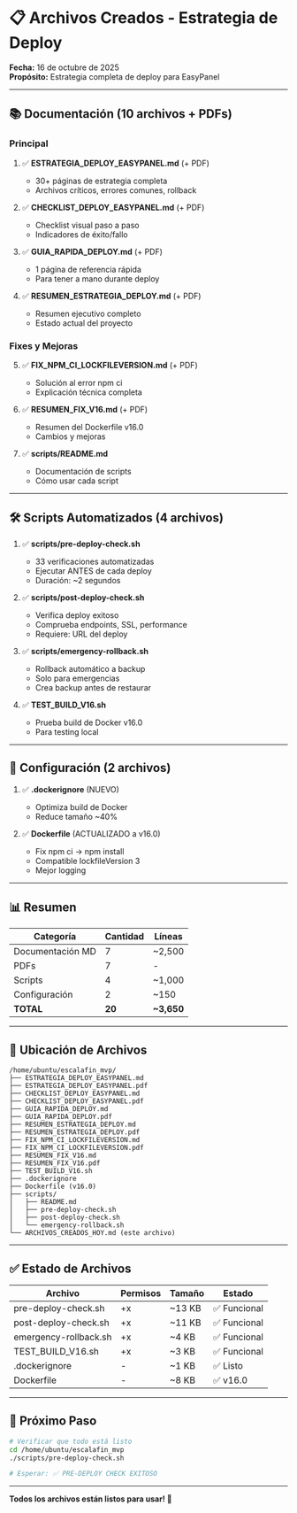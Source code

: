 # 📋 Archivos Creados - Estrategia de Deploy

**Fecha:** 16 de octubre de 2025  
**Propósito:** Estrategia completa de deploy para EasyPanel

---

## 📚 Documentación (10 archivos + PDFs)

### Principal
1. ✅ **ESTRATEGIA_DEPLOY_EASYPANEL.md** (+ PDF)
   - 30+ páginas de estrategia completa
   - Archivos críticos, errores comunes, rollback

2. ✅ **CHECKLIST_DEPLOY_EASYPANEL.md** (+ PDF)
   - Checklist visual paso a paso
   - Indicadores de éxito/fallo

3. ✅ **GUIA_RAPIDA_DEPLOY.md** (+ PDF)
   - 1 página de referencia rápida
   - Para tener a mano durante deploy

4. ✅ **RESUMEN_ESTRATEGIA_DEPLOY.md** (+ PDF)
   - Resumen ejecutivo completo
   - Estado actual del proyecto

### Fixes y Mejoras
5. ✅ **FIX_NPM_CI_LOCKFILEVERSION.md** (+ PDF)
   - Solución al error npm ci
   - Explicación técnica completa

6. ✅ **RESUMEN_FIX_V16.md** (+ PDF)
   - Resumen del Dockerfile v16.0
   - Cambios y mejoras

7. ✅ **scripts/README.md**
   - Documentación de scripts
   - Cómo usar cada script

---

## 🛠️ Scripts Automatizados (4 archivos)

1. ✅ **scripts/pre-deploy-check.sh**
   - 33 verificaciones automatizadas
   - Ejecutar ANTES de cada deploy
   - Duración: ~2 segundos

2. ✅ **scripts/post-deploy-check.sh**
   - Verifica deploy exitoso
   - Comprueba endpoints, SSL, performance
   - Requiere: URL del deploy

3. ✅ **scripts/emergency-rollback.sh**
   - Rollback automático a backup
   - Solo para emergencias
   - Crea backup antes de restaurar

4. ✅ **TEST_BUILD_V16.sh**
   - Prueba build de Docker v16.0
   - Para testing local

---

## 📁 Configuración (2 archivos)

1. ✅ **.dockerignore** (NUEVO)
   - Optimiza build de Docker
   - Reduce tamaño ~40%

2. ✅ **Dockerfile** (ACTUALIZADO a v16.0)
   - Fix npm ci → npm install
   - Compatible lockfileVersion 3
   - Mejor logging

---

## 📊 Resumen

| Categoría | Cantidad | Líneas |
|-----------|----------|--------|
| Documentación MD | 7 | ~2,500 |
| PDFs | 7 | - |
| Scripts | 4 | ~1,000 |
| Configuración | 2 | ~150 |
| **TOTAL** | **20** | **~3,650** |

---

## 📍 Ubicación de Archivos

```
/home/ubuntu/escalafin_mvp/
├── ESTRATEGIA_DEPLOY_EASYPANEL.md
├── ESTRATEGIA_DEPLOY_EASYPANEL.pdf
├── CHECKLIST_DEPLOY_EASYPANEL.md
├── CHECKLIST_DEPLOY_EASYPANEL.pdf
├── GUIA_RAPIDA_DEPLOY.md
├── GUIA_RAPIDA_DEPLOY.pdf
├── RESUMEN_ESTRATEGIA_DEPLOY.md
├── RESUMEN_ESTRATEGIA_DEPLOY.pdf
├── FIX_NPM_CI_LOCKFILEVERSION.md
├── FIX_NPM_CI_LOCKFILEVERSION.pdf
├── RESUMEN_FIX_V16.md
├── RESUMEN_FIX_V16.pdf
├── TEST_BUILD_V16.sh
├── .dockerignore
├── Dockerfile (v16.0)
├── scripts/
│   ├── README.md
│   ├── pre-deploy-check.sh
│   ├── post-deploy-check.sh
│   └── emergency-rollback.sh
└── ARCHIVOS_CREADOS_HOY.md (este archivo)
```

---

## ✅ Estado de Archivos

| Archivo | Permisos | Tamaño | Estado |
|---------|----------|--------|--------|
| pre-deploy-check.sh | +x | ~13 KB | ✅ Funcional |
| post-deploy-check.sh | +x | ~11 KB | ✅ Funcional |
| emergency-rollback.sh | +x | ~4 KB | ✅ Funcional |
| TEST_BUILD_V16.sh | +x | ~3 KB | ✅ Funcional |
| .dockerignore | - | ~1 KB | ✅ Listo |
| Dockerfile | - | ~8 KB | ✅ v16.0 |

---

## 🎯 Próximo Paso

```bash
# Verificar que todo está listo
cd /home/ubuntu/escalafin_mvp
./scripts/pre-deploy-check.sh

# Esperar: ✅ PRE-DEPLOY CHECK EXITOSO
```

---

**Todos los archivos están listos para usar! 🚀**
